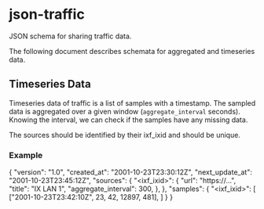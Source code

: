 # json-traffic
JSON schema for sharing traffic data.

The following document describes schemata for 
aggregated and timeseries data.

## Timeseries Data

Timeseries data of traffic is a list of samples with a timestamp.
The sampled data is aggregated over a given window (`aggregate_interval` seconds).
Knowing the interval, we can check if the samples have any missing data.

The sources should be identified by their ixf_ixid and should be unique.

### Example
{
    "version": "1.0",
    "created_at": "2001-10-23T23:30:12Z",
    "next_update_at":  "2001-10-23T23:45:12Z", 
    "sources": {
        "<ixf_ixid>": {
            "url": "https://...",
            "title": "IX LAN 1",
            "aggregate_interval": 300,
        },
    }, 
    "samples": {
        "<ixf_ixid>": [
            ["2001-10-23T23:42:10Z", 23, 42, 12897,  481],
        ]
    }
}


